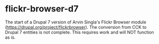 flickr-browser-d7
=================

The start of a Drupal 7 version of Arvin Singla's Flickr Browser module (https://drupal.org/project/flickrbrowser). The conversion from CCK to Drupal 7 entities is not complete. This requires work and will NOT function as is.
